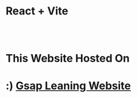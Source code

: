 # React + Vite
<br>
<br>
<h1>This Website Hosted On </h1>
<h1>:) <a href="https://ak-gsap.vercel.app/" >Gsap Leaning Website</a></h1>


